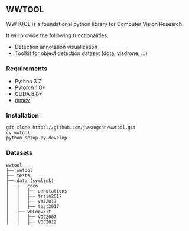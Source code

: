 ## WWTOOL
WWTOOL is a foundational python library for Computer Vision Research.

It will provide the following functionalities.

- Detection annotation visualization
- Toolkit for object detection dataset (dota, visdrone, ...)

### Requirements

- Python 3.7
- Pytorch 1.0+
- CUDA 8.0+
- [mmcv](https://github.com/open-mmlab/mmcv)

### Installation
```
git clone https://github.com/jwwangchn/wwtool.git
cv wwtool
python setup.py develop
```

### Datasets

```
wwtool
├── wwtool
├── tests
├── data (symlink)
│   ├── coco
│   │   ├── annotations
│   │   ├── train2017
│   │   ├── val2017
│   │   ├── test2017
│   ├── VOCdevkit
│   │   ├── VOC2007
│   │   ├── VOC2012

```